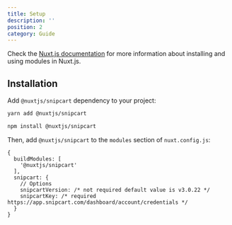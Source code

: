 ```yaml
---
title: Setup
description: ''
position: 2
category: Guide
---
```


Check the [Nuxt.js documentation](https://nuxtjs.org/guides/configuration-glossary/configuration-modules) for more information about installing and using modules in Nuxt.js.

## Installation

Add `@nuxtjs/snipcart` dependency to your project:

<code-group>
  <code-block label="Yarn" active>

  ```bash
  yarn add @nuxtjs/snipcart
  ```

  </code-block>
  <code-block label="NPM">

  ```bash
  npm install @nuxtjs/snipcart
  ```

  </code-block>
</code-group>

Then, add `@nuxtjs/snipcart` to the `modules` section of `nuxt.config.js`:

```js[nuxt.config.js]
{
  buildModules: [
    '@nuxtjs/snipcart'
  ],
  snipcart: {
    // Options
    snipcartVersion: /* not required default value is v3.0.22 */
    snipcartKey: /* required https://app.snipcart.com/dashboard/account/credentials */
  }
}
```
